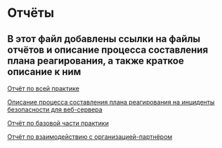 # Отчёты

## В этот файл добавлены ссылки на файлы отчётов и описание процесса составления плана реагирования, а также краткое описание к ним

[Отчёт по всей практике](/reports/Отчёт_по_практике.docx)

[Описание процесса составления плана реагирования на инциденты безопасности для веб-сервера](/reports/plan_guide.md)

[Отчёт по базовой части практики](/reports/Базовая_часть_отчёт.docx)

[Отчёт по взаимодействию с организацией-партнёром](/reports/Взаимодействие_с_организацией-партнёром_отчёт.md)
